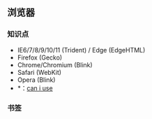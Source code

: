 ## 浏览器

### 知识点

- IE6/7/8/9/10/11 (Trident) / Edge (EdgeHTML)
- Firefox (Gecko)
- Chrome/Chromium (Blink)
- Safari (WebKit)
- Opera (Blink)
- *：[can i use](https://caniuse.com/)

### 书签